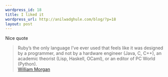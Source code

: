 ```yaml
--- 
wordpress_id: 18
title: I liked it
wordpress_url: http://anilwadghule.com/blog/?p=18
layout: post
---
```

<p>Nice quote<br /> <blockquote>Ruby’s the only language I’ve ever used that feels like it was designed by a programmer, and not by a hardware engineer (Java, C, C++), an academic theorist (Lisp, Haskell, OCaml), or an editor of PC World (Python).<br /><a href="http://cs.stanford.edu/people/wmorgan/">William Morgan</a></blockquote>
